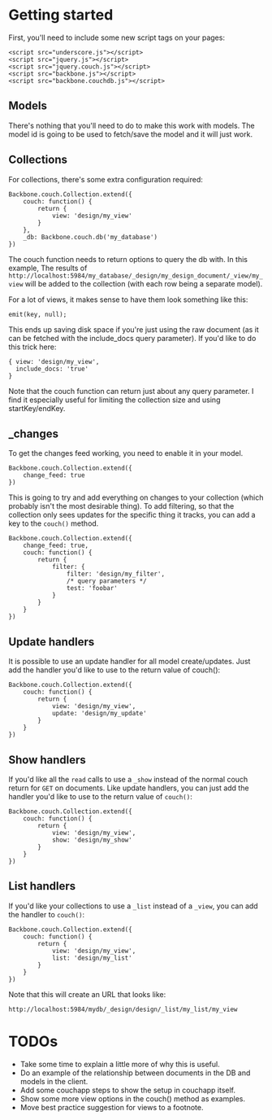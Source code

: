 # Getting started

First, you'll need to include some new script tags on your pages:

    <script src="underscore.js"></script>
    <script src="jquery.js"></script>
    <script src="jquery.couch.js"></script>
    <script src="backbone.js"></script>
    <script src="backbone.couchdb.js"></script>

## Models

There's nothing that you'll need to do to make this work with models. The model
id is going to be used to fetch/save the model and it will just work.

## Collections

For collections, there's some extra configuration required:

    Backbone.couch.Collection.extend({
        couch: function() {
            return {
                view: 'design/my_view'
            }
        },
        _db: Backbone.couch.db('my_database')
    })

The couch function needs to return options to query the db with. In this
example, The results of
`http://localhost:5984/my_database/_design/my_design_document/_view/my_view`
will be added to the collection (with each row being a separate model).

For a lot of views, it makes sense to have them look something like this:

    emit(key, null);

This ends up saving disk space if you're just using the raw document (as it can
be fetched with the include_docs query parameter). If you'd like to do this
trick here:

    { view: 'design/my_view',
      include_docs: 'true'
    }

Note that the couch function can return just about any query parameter. I find
it especially useful for limiting the collection size and using startKey/endKey.

## _changes

To get the changes feed working, you need to enable it in your model.

    Backbone.couch.Collection.extend({
        change_feed: true
    })

This is going to try and add everything on changes to your collection (which
probably isn't the most desirable thing). To add filtering, so that the
collection only sees updates for the specific thing it tracks, you can add a
key to the `couch()` method.

    Backbone.couch.Collection.extend({
        change_feed: true,
        couch: function() {
            return {
                filter: {
                    filter: 'design/my_filter',
                    /* query parameters */
                    test: 'foobar'
                }
            }
        }
    })

## Update handlers

It is possible to use an update handler for all model create/updates. Just add
the handler you'd like to use to the return value of couch():

    Backbone.couch.Collection.extend({
        couch: function() {
            return {
                view: 'design/my_view',
                update: 'design/my_update'
            }
        }
    })

## Show handlers

If you'd like all the `read` calls to use a `_show` instead of the normal couch
return for `GET` on documents. Like update handlers, you can just add the
handler you'd like to use to the return value of `couch()`:

    Backbone.couch.Collection.extend({
        couch: function() {
            return {
                view: 'design/my_view',
                show: 'design/my_show'
            }
        }
    })

## List handlers

If you'd like your collections to use a `_list` instead of a `_view`, you can
add the handler to `couch()`:

    Backbone.couch.Collection.extend({
        couch: function() {
            return {
                view: 'design/my_view',
                list: 'design/my_list'
            }
        }
    })

Note that this will create an URL that looks like:

    http://localhost:5984/mydb/_design/design/_list/my_list/my_view

# TODOs

- Take some time to explain a little more of why this is useful.
- Do an example of the relationship between documents in the DB and models in
  the client.
- Add some couchapp steps to show the setup in couchapp itself.
- Show some more view options in the couch() method as examples.
- Move best practice suggestion for views to a footnote.
